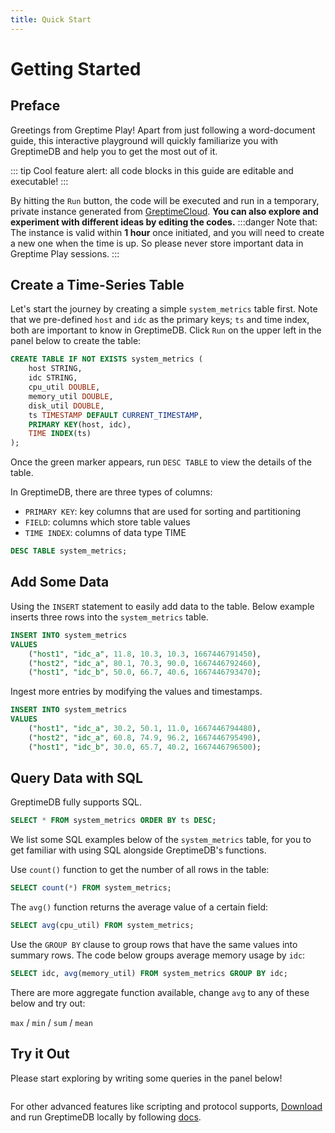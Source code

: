 ```yaml
---
title: Quick Start
---
```

# Getting Started

## Preface
Greetings from Greptime Play! Apart from just following a word-document guide, this interactive playground will quickly familiarize you with GreptimeDB and help you to get the most out of it. 

::: tip Cool feature alert:
all code blocks in this guide are editable and executable! 
:::

By hitting the `Run` button, the code will be executed and run in a temporary, private instance generated
from [GreptimeCloud](https://greptime.com/product/cloud). **You can also explore and experiment with different ideas by editing the codes.**
:::danger Note that:
The instance is valid within **1 hour** once initiated, and you will need to create a new one when the time is up. So please never store important data in Greptime Play sessions.
:::

## Create a Time-Series Table

Let's start the journey by creating a simple `system_metrics` table first. Note that we pre-defined `host`
and `idc` as the primary keys; `ts` and time index, both are important to know
in GreptimeDB. Click `Run` on the upper left in the panel below to create the table:


```sql
CREATE TABLE IF NOT EXISTS system_metrics (
    host STRING,
    idc STRING,
    cpu_util DOUBLE,
    memory_util DOUBLE,
    disk_util DOUBLE,
    ts TIMESTAMP DEFAULT CURRENT_TIMESTAMP,
    PRIMARY KEY(host, idc),
    TIME INDEX(ts)
);
```

Once the green marker appears, run `DESC TABLE` to view the details of the table.

In GreptimeDB, there are three types of columns:

- `PRIMARY KEY`: key columns that are used for sorting and partitioning
- `FIELD`: columns which store table values
- `TIME INDEX`: columns of data type TIME

```sql
DESC TABLE system_metrics;
```

## Add Some Data

Using the `INSERT` statement to easily add data to the table. Below example inserts three rows into the `system_metrics` table.

``` sql
INSERT INTO system_metrics
VALUES
    ("host1", "idc_a", 11.8, 10.3, 10.3, 1667446791450),
    ("host2", "idc_a", 80.1, 70.3, 90.0, 1667446792460),
    ("host1", "idc_b", 50.0, 66.7, 40.6, 1667446793470);
```


Ingest more entries by modifying the values and timestamps.


``` sql
INSERT INTO system_metrics
VALUES
    ("host1", "idc_a", 30.2, 50.1, 11.0, 1667446794480),
    ("host2", "idc_a", 60.8, 74.9, 96.2, 1667446795490),
    ("host1", "idc_b", 30.0, 65.7, 40.2, 1667446796500);
```



## Query Data with SQL


GreptimeDB fully supports SQL.


``` sql
SELECT * FROM system_metrics ORDER BY ts DESC;
```


We list some SQL examples below of the `system_metrics` table, for you to get familiar
with using SQL alongside GreptimeDB's functions.

Use `count()` function to get the number of all rows in the table:


``` sql
SELECT count(*) FROM system_metrics;
```

The `avg()` function returns the average value of a certain field:

``` sql
SELECT avg(cpu_util) FROM system_metrics;
```

Use the `GROUP BY` clause to group rows that have the same values into
summary rows. The code below groups average memory usage by `idc`:


```sql
SELECT idc, avg(memory_util) FROM system_metrics GROUP BY idc;
```

There are more aggregate function available, change `avg` to any of these below
and try out:

`max` / `min` / `sum` / `mean`

## Try it Out


Please start exploring by writing some queries in the panel below!


```sql

```


For other advanced features like scripting and protocol supports,
[Download](https://greptime.com/download/) and run GreptimeDB locally by
following [docs](https://docs.greptime.com).
